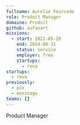 ```yaml
---
fullname: Aurélie Fourcade
role: Product Manager
domaine: Produit
github: aufavart
missions:
  - start: 2021-05-20
    end: 2024-08-31
    status: service
    employer: free
    startups:
      - reva
startups:
  - reva
previously:
  - pix
  - monstage
teams: []
---
```

Product Manager
